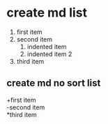 # create md list  

1. first item  
2. second item  
    1. indented item  
    2. indented item 2  
3. third item  

## create md no sort list  

+first item  
-second item  
*third item  
